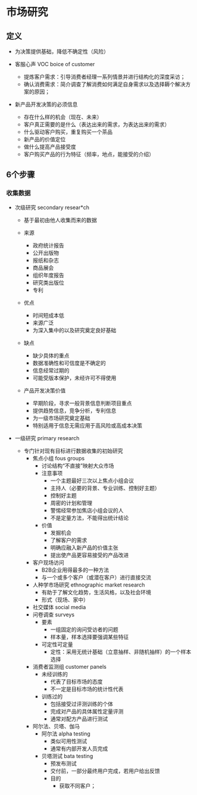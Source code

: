 # 市场研究

## 定义
* 为决策提供基础，降低不确定性（风险）
* 客服心声 VOC boice of customer
    * 提炼客户需求：引导消费者经理一系列情景并进行结构化的深度采访；
    * 确认消费需求：简介调查了解消费如何满足自身需求以及选择耨个解决方案的原因；

* 新产品开发决策的必须信息
    * 存在什么样的机会（现在、未来）
    * 客户真正需要的是什么（表达出来的需求，为表达出来的需求）
    * 什么驱动客户购买，重复购买一个茶品
    * 新产品的价值定位
    * 做什么提高产品接受度
    * 客户购买产品的行为特征（频率，地点，能接受的介绍）

## 6个步骤
### 收集数据
* 次级研究 secondary resear*ch 
    * 基于最初由他人收集而来的数据
    * 来源
        * 政府统计报告
        * 公开出版物
        * 报纸和杂志
        * 商品展会
        * 组织年度报告
        * 研究类出版位
        * 专利
    * 优点
        * 时间短成本低
        * 来源广泛
        * 为深入集中的以及研究奠定良好基础
    * 缺点
        * 缺少具体的重点
        * 数据准确性和可信度是不确定的
        * 信息经常过期的
        * 可能受版本保护，未经许可不得使用
    
    * 产品开发决策价值
        * 早期阶段，寻求一般背景信息判断项目重点
        * 提供趋势信息，竞争分析，专利信息
        * 为一级市场研究奠定基础
        * 特别适用于信息无需应用于高风险或高成本决策

* 一级研究 primary research 
    * 专门针对现有目标进行数据收集的初始研究
        * 焦点小组 fous groups 
            * 讨论结构“不直接”映射大众市场
            * 注意事项
                * 一个主题最好三次以上焦点小组会议
                * 主持人（必要的背景、专业训练、控制好主题）
                * 控制好主题
                * 周密的计划和管理
                * 警惕经常参加焦店小组会议的人
                * 不是定量方法，不能得出统计结论
            * 价值
                * 发掘机会
                * 了解客户的需求
                * 明确应融入新产品的价值主张
                * 提出使产品更容易接受的产品改进
        * 客户现场访问
            * B2B企业用得最多的一种方法
            * 与一个或多个客户（或潜在客户）进行直接交流
        *  人种学市场研究 ethnographic market research
            * 有助于了解文化趋势，生活风格，以及社会环境
            * 形式（现场、家中）
        * 社交媒体 social media
        * 问卷调查 surveys 
            * 要素 
                * 一组固定的询问受访者的问题
                * 样本量，样本选择要强调某些特征
            * 可定性可定量
                * 定性：采用无统计基础（立意抽样、非随机抽样）的一个样本选择
        * 消费者监测组 customer panels
            * 未经训练的
                * 代表了目标市场的态度
                * 不一定是目标市场的统计性代表
            * 训练过的
                * 包括接受过评测训练的个体
                * 完成对产品的具体属性定量评测
                * 通常对配方产品进行测试
        * 阿尔法、贝塔、伽马
            * 阿尔法 alpha testing
                * 类似可用性测试
                * 通常有内部开发人员完成
            * 贝塔测试 bata testing
                * 预发布测试 
                * 交付前，一部分最终用户完成，若用户给出反馈
                * 目的
                    * 获取不同客户；